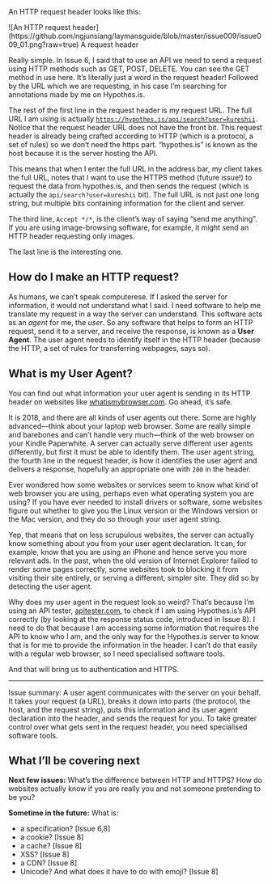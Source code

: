 An HTTP request header looks like this:

<span align="center">
![An HTTP request header](https://github.com/ngjunsiang/laymansguide/blob/master/issue009/issue009_01.png?raw=true)
A request header
</span>

Really simple. In Issue 6, I said that to use an API we need to send a request using HTTP methods such as GET, POST, DELETE. You can see the GET method in use here. It’s literally just a word in the request header! Followed by the URL which we are requesting, in his case I’m searching for annotations made by me on Hypothes.is.

The rest of the first line in the request header is my request URL. The full URL I am using is actually [`https://hypothes.is/api/search?user=kureshii`](https://hypothes.is/api/search?user=kureshii). Notice that the request header URL does not have the front bit. This request header is already being crafted according to HTTP (which is a protocol, a set of rules) so we don‘t need the https part. “hypothes.is” is known as the host because it is the server hosting the API.

This means that when I enter the full URL in the address bar, my client takes the full URL, notes that I want to use the HTTPS method (future issue!) to request the data from hypothes.is, and then sends the request (which is actually the `api/search?user=kureshii` bit). The full URL is not just one long string, but multiple bits containing information for the client and server.

The third line, `Accept */*`, is the client’s way of saying “send me anything”. If you are using image-browsing software, for example, it might send an HTTP header requesting only images.

The last line is the interesting one.

## How do I make an HTTP request?

As humans, we can’t speak computerese. If I asked the server for information, it would not understand what I said. I need software to help me translate my request in a way the server can understand. This software acts as an *agent* for me, the *user*. So any software that helps to form an HTTP request, send it to a server, and receive the response, is known as a **User Agent**. The user agent needs to identify itself in the HTTP header (because the HTTP, a set of rules for transferring webpages, says so).

## What is my User Agent?

You can find out what information your user agent is sending in its HTTP header on websites like [whatismybrowser.com](https://www.whatismybrowser.com/detect/what-is-my-user-agent). Go ahead, it’s safe.

It is 2018, and there are all kinds of user agents out there. Some are highly advanced—think about your laptop web browser. Some are really simple and barebones and can’t handle very much—think of the web browser on your Kindle Paperwhite. A server can actually serve different user agents differently, but first it must be able to identify them. The user agent string, the fourth line in the request header, is how it identifies the user agent and delivers a response, hopefully an appropriate one with `200` in the header.

Ever wondered how some websites or services seem to know what kind of web browser you are using, perhaps even what operating system you are using? If you have ever needed to install drivers or software, some websites figure out whether to give you the Linux version or the Windows version or the Mac version, and they do so through your user agent string.

Yep, that means that on less scrupulous websites, the server can actually know something about you from your user agent declaration. It can, for example, know that you are using an iPhone and hence serve you more relevant ads. In the past, when the old version of Internet Explorer failed to render some pages correctly, some websites took to blocking it from visiting their site entirely, or serving a different, simpler site. They did so by detecting the user agent.

Why does my user agent in the request look so weird? That’s because I’m using an API tester, [apitester.com](https://apitester.com/), to check if I am using Hypothes.is’s API correctly (by looking at the response status code, introduced in Issue 8). I need to do that because I am accessing some information that requires the API to know who I am, and the only way for the Hypothes.is server to know that is for me to provide the information in the header. I can’t do that easily with a regular web browser, so I need specialised software tools.

And that will bring us to authentication and HTTPS.

<hr/>

Issue summary: A user agent communicates with the server on your behalf. It takes your request (a URL), breaks it down into parts (the protocol, the host, and the request string), puts this information and its user agent declaration into the header, and sends the request for you. To take greater control over what gets sent in the request header, you need specialised software tools.

## What I’ll be covering next

**Next few issues:** What’s the difference between HTTP and HTTPS? How do websites actually know if you are really you and not someone pretending to be you?

**Sometime in the future:** What is:
- a specification? [Issue 6,8]
- a cookie? [Issue 8]
- a cache? [Issue 8]
- XSS? [Issue 8]
- a CDN? [Issue 8]
- Unicode? And what does it have to do with emoji? [Issue 8]
